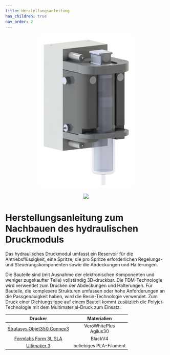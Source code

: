 ```yaml
---
title: Herstellungsanleitung
has_children: true
nav_order: 2
---
```


<p align="center">
  <img src="../Abbildungen/HPM.png" width=300>
</p>

<p align="center">
  <img src="../Abbildungen/Übersicht.png" width=800>
</p>

# Herstellungsanleitung zum Nachbauen des hydraulischen Druckmoduls

Das hydraulisches Druckmodul umfasst ein Reservoir für die Antriebsflüssigkeit, eine Spritze, die pro Spritze erforderlichen Regelungs- und Steuerungskomponenten sowie die Abdeckungen und Halterungen.

Die Bauteile sind (mit Ausnahme der elektronischen Komponenten und weniger zugekaufter Teile) vollständig 3D-druckbar. Die FDM-Technologie wird verwendet zum Drucken der Abdeckungen und Halterungen. Für Bauteile, die komplexere Strukturen umfassen oder hohe Anforderungen an die Passgenauigkeit haben, wird die Resin-Technologie verwendet. Zum Druck einer Dichtungslippe auf einem Bauteil kommt zusätzlich die Polyjet-Technologie mit dem Multimaterial-Druck zum Einsatz.

| Drucker | Materialien |
| :----: | :----: |
| [Stratasys Objet350 Connex3](https://www.stratasys.com/en/) | VeroWhitePlus <br >Agilus30 |
| [Formlabs Form 3L SLA](https://formlabs.com/de/3d-printers/form-3l/) | BlackV4 |
| [Ultimaker 3](https://www.ultimaker-3.de/) | beliebiges PLA-Filament |

